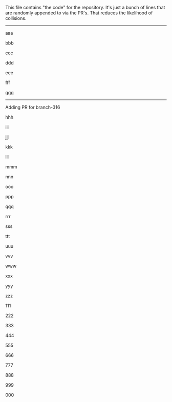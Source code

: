 This file contains "the code" for the repository. It's just a bunch of lines that are randomly appended to via the PR's. That reduces the likelihood of collisions.

---

aaa

bbb

ccc

ddd

eee

fff

ggg

---
Adding PR for
branch-316

hhh

iii

jjj

kkk

lll

mmm

nnn

ooo

ppp

qqq

rrr

sss

ttt

uuu

vvv

www

xxx

yyy

zzz

111

222

333

444

555

666

777

888

999

000

